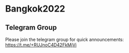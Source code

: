 # Bangkok2022

## Telegram Group
Please join the telegram group for quick announcements: https://t.me/+RUJnoC4D42FkMjVi
